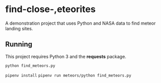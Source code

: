 # find-close-,eteorites
A demonstration project that uses Python and NASA data to find meteor landing sites.

## Running

This project requires Python 3 and the **requests** package.

`python find_meteors.py`

`pipenv install`
`pipenv run meteors/python find_meteors.py`
